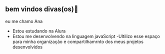 
## bem vindos divas(os)🌸

eu me chamo Ana

- Estou estudando na Alura
- Estou me desenvolvendo na linguagem javaScript
-Ultilizo esse espaço para minha organização e compartilhamrnto dos meus projetos desenvolvidos
 
